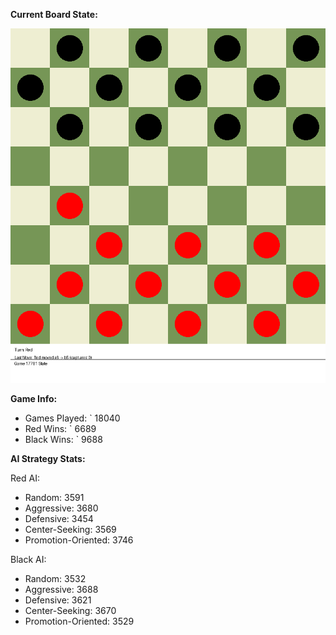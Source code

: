 
**Current Board State:**  
<!-- START_GIF -->
![Checkers Game](./checkers_game.gif)
<!-- END_GIF -->

**Game Info:**  
- Games Played: `<!-- GAMES_PLAYED --> 18040
- Red Wins: `<!-- RED_WINS --> 6689
- Black Wins: `<!-- BLACK_WINS --> 9688

<!-- AI_STATS -->
**AI Strategy Stats:**

Red AI:
- Random: 3591
- Aggressive: 3680
- Defensive: 3454
- Center-Seeking: 3569
- Promotion-Oriented: 3746

Black AI:
- Random: 3532
- Aggressive: 3688
- Defensive: 3621
- Center-Seeking: 3670
- Promotion-Oriented: 3529
